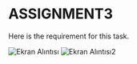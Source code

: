 # ASSIGNMENT3

Here is the requirement for this task.

![Ekran Alıntısı](https://user-images.githubusercontent.com/82970523/176988467-21215cd1-011b-4146-b88d-8a7337fd2807.PNG)
![Ekran Alıntısı2](https://user-images.githubusercontent.com/82970523/176988473-ae07113a-b292-40a9-80e2-089ec54221d2.PNG)
